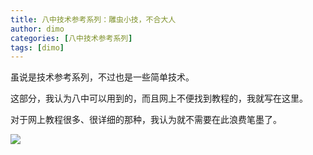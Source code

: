 ```yaml
---
title: 八中技术参考系列：雕虫小技，不合大人
author: dimo
categories: [八中技术参考系列]
tags: [dimo]
---
```


虽说是技术参考系列，不过也是一些简单技术。

这部分，我认为八中可以用到的，而且网上不便找到教程的，我就写在这里。

对于网上教程很多、很详细的那种，我认为就不需要在此浪费笔墨了。

![](https://dataphoto.sibnet.ru/upload/imggreat/1683440705771477560.jpg)